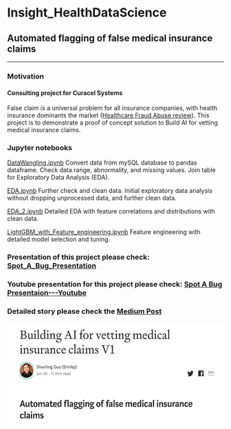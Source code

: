 # Insight_HealthDataScience
## Automated flagging of false medical insurance claims 

***
### Motivation
#### Consulting project for Curacel Systems

False claim is a universal problem for all insurance companies, with health insurance dominants the market ([Healthcare Fraud Abuse review](https://github.com/Shunling/CapstoneProjects/blob/master/NaturalLanguageProcessingGPCR/DataCollection.ipynb)). This project is to demonstrate a proof of concept solution to Build AI for vetting medical insurance claims.


### Jupyter notebooks

[DataWangling.ipynb](https://github.com/Shunling/Insight_HealthDataScience/blob/master/Projects/P3/DataWangling.ipynb) Convert data from mySQL database to pandas dataframe. Check data range, abnormality, and missing values. Join table for Exploratory Data Analysis (EDA).

[EDA.ipynb](https://github.com/Shunling/Insight_HealthDataScience/blob/master/Projects/P3/EDA.ipynb) Further check and clean data. Initial exploratory data analysis without dropping unprocessed data, and further clean data.

[EDA_2.ipynb](https://github.com/Shunling/Insight_HealthDataScience/blob/master/Projects/P3/EDA_2.ipynb) Detailed EDA with feature correlations and distributions with clean data. 

[LightGBM_with_Feature_engineering.ipynb](https://github.com/Shunling/Insight_HealthDataScience/blob/master/Projects/P3/LightGBM_with_Feature_engineering.ipynb) Feature engineering with detailed model selection and tuning.

### Presentation of this project please check: [Spot_A_Bug_Presentation](https://github.com/Shunling/Insight_HealthDataScience/blob/master/Projects/P3/Shunling_Guo_FinalDemo.pdf)

### Youtube presentation for this project please check: [Spot A Bug Presentaion---Youtube](https://www.youtube.com/watch?v=PqE5rgzD96k&t=34s)

### Detailed story please check the [Medium Post](https://medium.com/curacel/spot-a-bug-f7278bb69f2b)

<img src="Images/MediumPost.png" width="538" height="234">

